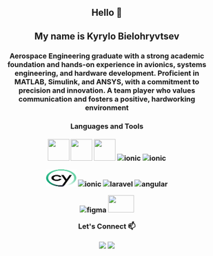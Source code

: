 <h2 align="center">
Hello 👋
</h2>
<h2 align="center">
My name is Kyrylo Bielohryvtsev
</h2>

<h3 align="center">
Aerospace Engineering graduate with a strong academic foundation and hands-on experience in avionics, systems engineering, and hardware development. Proficient in MATLAB, Simulink, and ANSYS, with a commitment to precision and innovation. A team player who values communication and fosters a positive, hardworking environment
</h3>

 
 <p align="center">  
<h3 align="center"><b>Languages and Tools<b>
<br><br>

<img src="https://upload.wikimedia.org/wikipedia/commons/7/75/Playwright_Logo.svg" width="50" height="50">
<img src="https://www.vectorlogo.zone/logos/apple_xcode/apple_xcode-ar21.svg" width="50" height="50">
<img src="https://www.vectorlogo.zone/logos/atlassian_jira/atlassian_jira-ar21.svg" width="50" height="50"> 
<img src="https://www.vectorlogo.zone/logos/browserstack/browserstack-ar21.svg" alt="ionic" width="50" height="50"/> 
 <img src="https://www.vectorlogo.zone/logos/mysql/mysql-ar21.svg" alt="ionic" width="60" height="60"/>  
</p>
<p align="center">
  
  <img src="https://raw.githubusercontent.com/devicons/devicon/6910f0503efdd315c8f9b858234310c06e04d9c0/icons/cypressio/cypressio-original.svg" alt="ionic" width="70" height="40"/>
  <img src="https://www.vectorlogo.zone/logos/nodejs/nodejs-ar21.svg" alt="ionic" width="60" height="40"/>
  <img src="https://www.vectorlogo.zone/logos/npmjs/npmjs-ar21.svg" alt="laravel" width="40" height="40"/>
  <img src="https://seeklogo.com/images/A/angular-logo-CF8B6B5B10-seeklogo.com.png" alt="angular" width="40" height="40"/>
  
  
  
</p>  
<p align="center">
  <img src="https://www.vectorlogo.zone/logos/figma/figma-icon.svg" alt="figma" width="40" height="40"/>
  <img src="https://www.vectorlogo.zone/logos/python/python-icon.svg" width="60" height="40"/>
 </p>  
  
<p align= "center">
 <b>Let's Connect 📫</b>
 <br><br>
<a href="https://www.linkedin.com/in/kyrylo-bielohryvtsev/"><img src="https://img.shields.io/badge/LinkedIn-0077B5?style=for-the-badge&logo=linkedin&logoColor=white"></a> 
<a href="mailto:kyryloqa@gmail.com"><img src="https://img.shields.io/badge/Gmail-D14836?style=for-the-badge&logo=gmail&logoColor=white"></a> 
</p>

